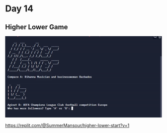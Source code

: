 # Day 14

## Higher Lower Game

![higher lower game](higher_lower_game.gif)

https://replit.com/@SummerMansour/higher-lower-start?v=1
